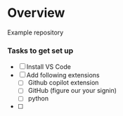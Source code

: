 # Overview
Example repository

### Tasks to get set up
- [ ] Install VS Code
- [ ] Add following extensions 
    - [ ] Github copilot extension
    - [ ] GitHub (figure our your signin)
    - [ ] python
- [ ]